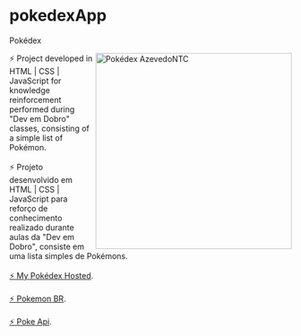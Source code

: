 # pokedexApp
Pokédex

<img src="https://assets.pokemon.com/assets/cms2/img/pokedex/full/025.png" min-width="350px" max-width="350px" width="350px" align="right" alt="Pokédex AzevedoNTC">

⚡ Project developed in HTML | CSS | JavaScript for knowledge reinforcement performed during "Dev em Dobro" classes, consisting of a simple list of Pokémon.
<br>
<br>
⚡ Projeto desenvolvido em HTML | CSS | JavaScript para reforço de conhecimento realizado durante aulas da "Dev em Dobro", consiste em uma lista simples de Pokémons.
<br>
<br>
<a href="https://main.d1dmx7o5jjh2mc.amplifyapp.com/">⚡ My Pokédex Hosted</a>.
<br>
<br>
<a href="https://www.pokemon.com/br/pokedex/">⚡ Pokemon BR</a>.
<br>
<br>
<a href="https://raw.githubusercontent.com/PokeAPI/sprites/master/sprites/pokemon/versions/generation-v/black-white/animated/1.gif">⚡ Poke Api</a>.

